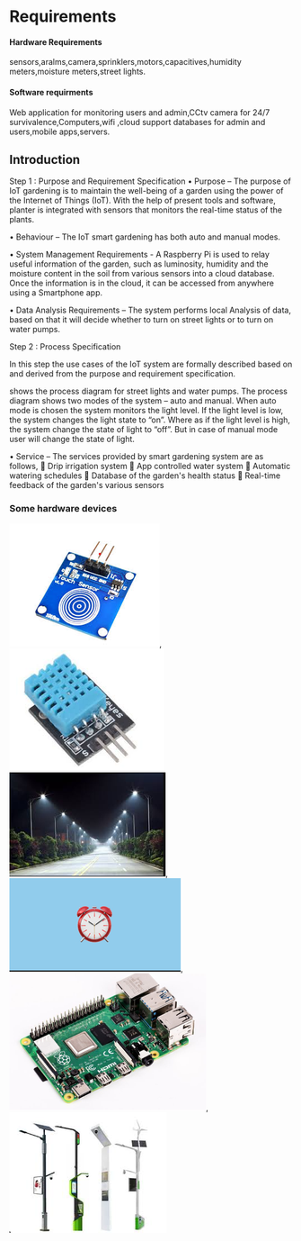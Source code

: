 
<h1>Requirements</h1>
<h4>Hardware Requirements</h4>sensors,aralms,camera,sprinklers,motors,capacitives,humidity meters,moisture meters,street lights.
<h4>Software requirments</h4>Web application for monitoring users and admin,CCtv camera for 24/7 survivalence,Computers,wifi ,cloud support databases for admin and users,mobile apps,servers.





<h2>Introduction</h2>
Step 1 : Purpose and Requirement Specification 
•	Purpose – The purpose of IoT gardening is to maintain the well-being of a garden using the power of the Internet of Things (IoT). With the help of present tools and software, planter is integrated with sensors that monitors the real-time status of the plants.

•	Behaviour – The IoT smart gardening has both auto and manual modes.

•	System Management Requirements -   A Raspberry Pi is used to relay useful information of the garden, such as luminosity, humidity and the moisture content in the soil from various sensors into a cloud database. Once the information is in the cloud, it can be accessed from anywhere using a Smartphone app.

•	Data Analysis Requirements – The system performs local Analysis of data, based on that it will decide whether to turn on street lights or to turn on water pumps.

Step 2 : Process Specification

In this step the use cases of the IoT system are formally described based on and derived from the purpose and requirement specification.

shows the process diagram for street lights and water pumps. The process diagram shows two modes of the system – auto and manual. When auto mode is chosen the system monitors the light level. If the light level is low, the system changes the light state to “on”. Where as if the light level is high, the system change the state of light to “off”. But in case of manual mode user will change the state of light.

•	Service – The services provided by smart gardening system are as follows,
	Drip irrigation system
	App controlled water system
	Automatic watering schedules
	Database of the garden's health status
	Real-time feedback of the garden's various sensors

	
<h3> Some hardware devices</h3>

![Capacitor](https://github.com/Shivkumargowdru/smart-park/blob/main/Images/Annotation%202020-06-18%20001533.png),![](https://github.com/Shivkumargowdru/smart-park/blob/main/Images/Annotation%202020-06-18%20002717.png)![](https://github.com/Shivkumargowdru/smart-park/blob/main/Images/Annotation%202020-06-18%20003033.png),![](https://github.com/Shivkumargowdru/smart-park/blob/main/Images/alarm.png),![](https://github.com/Shivkumargowdru/smart-park/blob/main/Images/ras.png),![Street lights](https://github.com/Shivkumargowdru/smart-park/blob/main/Images/Annotation%202020-06-18%20002036.png)






